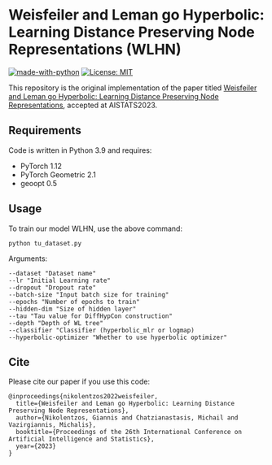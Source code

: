 # Weisfeiler and Leman go Hyperbolic: Learning Distance Preserving Node Representations (WLHN)
[![made-with-python](https://img.shields.io/badge/Made%20with-Python-red.svg)](#python)
[![License: MIT](https://img.shields.io/badge/License-MIT-yellow.svg)](https://opensource.org/licenses/MIT) 

This repository is the original implementation of the paper titled [Weisfeiler and Leman go Hyperbolic: Learning Distance Preserving Node Representations](https://arxiv.org/abs/2211.02501), accepted at AISTATS2023.

## Requirements
Code is written in Python 3.9 and requires:
* PyTorch 1.12
* PyTorch Geometric 2.1
* geoopt 0.5


## Usage

To train our model WLHN, use the above command:
```
python tu_dataset.py 
```
Arguments:
```
--dataset "Dataset name"
--lr "Initial Learning rate"
--dropout "Dropout rate"
--batch-size "Input batch size for training"
--epochs "Number of epochs to train"
--hidden-dim "Size of hidden layer"
--tau "Tau value for DiffHypCon construction"
--depth "Depth of WL tree"
--classifier "Classifier (hyperbolic_mlr or logmap)
--hyperbolic-optimizer "Whether to use hyperbolic optimizer"
```
## Cite
Please cite our paper if you use this code:
```
@inproceedings{nikolentzos2022weisfeiler,
  title={Weisfeiler and Leman go Hyperbolic: Learning Distance Preserving Node Representations},
  author={Nikolentzos, Giannis and Chatzianastasis, Michail and Vazirgiannis, Michalis},
  booktitle={Proceedings of the 26th International Conference on Artificial Intelligence and Statistics},
  year={2023}
}
```
